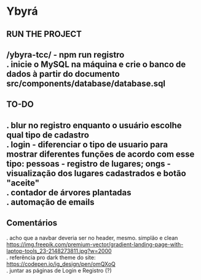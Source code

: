 # Ybyrá  
## RUN THE PROJECT <br/>
/ybyra-tcc/ - npm run registro <br/>
. inicie o MySQL na máquina e crie o banco de dados à partir do documento src/components/database/database.sql
-----

## TO-DO
. blur no registro enquanto o usuário escolhe qual tipo de cadastro <br/>
. login - diferenciar o tipo de usuario para mostrar diferentes funções de acordo com esse tipo: pessoas - registro de lugares; ongs - visualização dos lugares cadastrados e botão "aceite" <br/>
. contador de árvores plantadas <br/>
. automação de emails <br/>
-----

## Comentários
. acho que a navbar deveria ser no header, mesmo. simplão e clean <br/>
https://img.freepik.com/premium-vector/gradient-landing-page-with-laptop-tools_23-2148273811.jpg?w=2000 <br/>
. referência pro dark theme do site:
https://codepen.io/ig_design/pen/omQXoQ <br/>
. juntar as páginas de Login e Registro (?) <br/>
